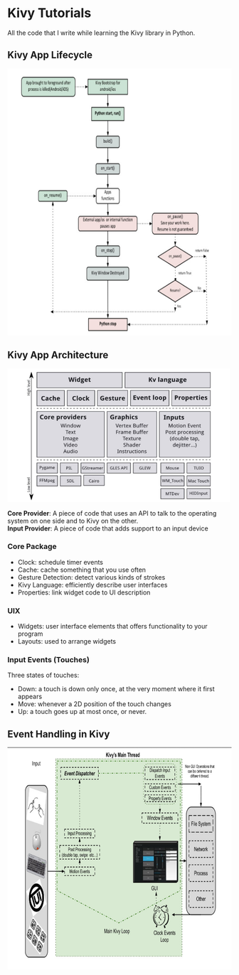 # Kivy Tutorials
All the code that I write while learning the Kivy library in Python.

## Kivy App Lifecycle
<img src="kivy-basics/kivy-lifecycle.jpg" height=600px>

## Kivy App Architecture
<img src='kivy-basics/kivy-architecture.jpg' width=500px height=300px>
<br>

**Core Provider**:
A piece of code that uses an API to talk to the operating system on one side and to Kivy on the other.<br>
**Input Provider**:
A piece of code that adds support to an input device

### Core Package
  - Clock: schedule timer events
  - Cache: cache something that you use often
  - Gesture Detection: detect various kinds of strokes
  - Kivy Language: efficiently describe user interfaces
  - Properties: link widget code to UI description

### UIX
  - Widgets: user interface elements that offers functionality to your program
  - Layouts: used to arrange widgets

### Input Events (Touches)
Three states of touches:
  - Down: a touch is down only once, at the very moment where it first appears
  - Move: whenever a 2D position of the touch changes
  - Up: a touch goes up at most once, or never.

## Event Handling in Kivy
<img src="kivy-basics/event-handling.jpg" width=800px height=500px>
